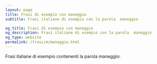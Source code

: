 ```yaml
---
layout: page
title: Frasi di esempio con maneggio 
subtitle: Frasi italiane di esempio con la parola  maneggio

og_title: Frasi di esempio con maneggio 
og_description: Frasi italiane di esempio con la parola  maneggio
og_type: website
permalink: /frasi/m/maneggio.html
---
```


Frasi italiane di esempio contenenti la parola maneggio:


